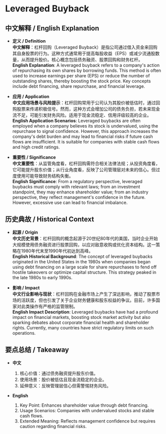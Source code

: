 # Leveraged Buyback

## 中文解释 / English Explanation

* **定义 / Definition**  
  **中文解释**：杠杆回购（Leveraged Buyback）是指公司通过借入资金来回购其自身股票的行为。这种方式通常用于提高每股收益（EPS）或减少流通股数量，从而提升股价。核心概念包括债务融资、股票回购和财务杠杆。  
  **English Explanation**: A leveraged buyback refers to a company's action of repurchasing its own shares by borrowing funds. This method is often used to increase earnings per share (EPS) or reduce the number of outstanding shares, thereby boosting the stock price. Key concepts include debt financing, share repurchase, and financial leverage.

* **应用 / Application**  
  **中文应用场景与风险提示**：杠杆回购常用于公司认为其股价被低估时，通过回购股票来传递积极信号。然而，这种方式会增加公司的债务负担，若未来现金流不足，可能引发财务风险。适用于现金流稳定、信用评级较高的企业。  
  **English Application Scenarios**: Leveraged buybacks are often employed when a company believes its stock is undervalued, using the repurchase to signal confidence. However, this approach increases the company's debt burden and may lead to financial risks if future cash flows are insufficient. It is suitable for companies with stable cash flows and high credit ratings.

* **重要性 / Significance**  
  **中文重要性**：从监管角度看，杠杆回购需符合相关法律法规；从投资角度看，它可能提升股东价值；从行业角度看，反映了公司管理层对未来的信心。但过度使用可能导致财务结构失衡。  
  **English Significance**: From a regulatory perspective, leveraged buybacks must comply with relevant laws; from an investment standpoint, they may enhance shareholder value; from an industry perspective, they reflect management's confidence in the future. However, excessive use can lead to financial imbalance.

## 历史典故 / Historical Context

* **起源 / Origin**  
  **中文历史背景**：杠杆回购的概念起源于20世纪80年代的美国，当时企业开始大规模使用债务融资进行股票回购，以应对敌意收购或优化资本结构。这一策略在1980年代末至1990年代初达到高峰。  
  **English Historical Background**: The concept of leveraged buybacks originated in the United States in the 1980s when companies began using debt financing on a large scale for share repurchases to fend off hostile takeovers or optimize capital structure. This strategy peaked in the late 1980s to early 1990s.

* **影响 / Impact**  
  **中文行业影响与现状**：杠杆回购在金融市场上产生了深远影响，推动了股票市场的活跃度，但也引发了关于企业财务健康和股东权益的争议。目前，许多国家对此类操作有严格的监管限制。  
  **English Impact Description**: Leveraged buybacks have had a profound impact on financial markets, boosting stock market activity but also sparking debates about corporate financial health and shareholder rights. Currently, many countries have strict regulatory limits on such operations.

## 要点总结 / Takeaway

* **中文**  
  1. 核心价值：通过债务融资提升股东价值。
  2. 使用场景：股价被低估且现金流稳定的企业。
  3. 延伸意义：反映管理层信心但需警惕财务风险。

* **English**  
  1. Key Point: Enhances shareholder value through debt financing.
  2. Usage Scenarios: Companies with undervalued stocks and stable cash flows.
  3. Extended Meaning: Reflects management confidence but requires caution regarding financial risks.
